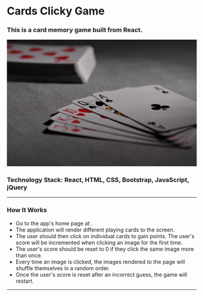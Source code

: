 # Cards Clicky Game

### This is a card memory game built from React.

![Cards Clicky Game App](public/img/cards_readme.jpg)

### Technology Stack: React, HTML, CSS, Bootstrap, JavaScript, jQuery

---

### How It Works

- Go to the app's home page at .
- The application will render different playing cards to the screen.
- The user should then click on individual cards to gain points. The user's score will be incremented when clicking an image for the first time.
- The user's score should be reset to 0 if they click the same image more than once.
- Every time an image is clicked, the images rendered to the page will shuffle themselves in a random order.
- Once the user's score is reset after an incorrect guess, the game will restart.

---
